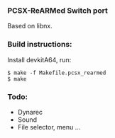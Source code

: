 ### PCSX-ReARMed Switch port
Based on libnx.

### Build instructions:
Install devkitA64, run:
```
$ make -f Makefile.pcsx_rearmed
$ make
```

### Todo:
* Dynarec
* Sound
* File selector, menu
...
